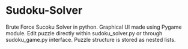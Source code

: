 # Sudoku-Solver

Brute Force Sucoku Solver in python. Graphical UI made using Pygame module. Edit puzzle directly within sudoku_solver.py or through sudoku_game.py interface. Puzzle structure is stored as nested lists.
